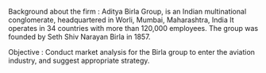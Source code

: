Background about the firm : Aditya Birla Group, is an Indian multinational conglomerate, headquartered in Worli, Mumbai, Maharashtra, India It operates in 34 countries with more than 120,000 employees. The group was founded by Seth Shiv Narayan Birla in 1857. 

Objective : Conduct market analysis for the Birla group to enter the aviation industry, and suggest appropriate strategy.
